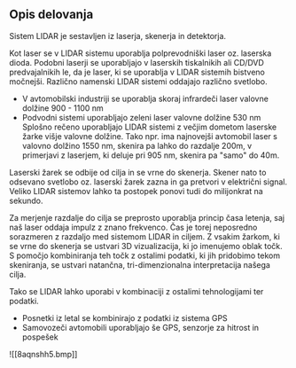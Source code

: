 ## Opis delovanja

Sistem LIDAR je sestavljen iz laserja, skenerja in detektorja. 

Kot laser se v LIDAR sistemu uporablja polprevodniški laser oz. laserska dioda. Podobni laserji se uporabljajo v laserskih tiskalnikih ali CD/DVD predvajalnikih le, da je laser, ki se uporablja v LIDAR sistemih bistveno močnejši. Različno namenski LIDAR sistemi oddajajo različno svetlobo. 
* V avtomobilski industriji se uporablja skoraj infrardeči laser valovne dolžine 900 - 1100 nm
* Podvodni sistemi uporabljajo zeleni laser valovne dolžine 530 nm
Splošno rečeno uporabljajo LIDAR sistemi z večjim dometom laserske žarke višje valovne dolžine.
Tako npr. ima najnovejši avtomobil laser s valovno dolžino 1550 nm, skenira pa lahko do razdalje 200m, v primerjavi z laserjem, ki deluje pri 905 nm, skenira pa "samo" do 40m.

Laserski žarek se odbije od cilja in se vrne do skenerja. Skener nato to odsevano svetlobo oz. laserski žarek zazna in ga pretvori v električni signal. Veliko LIDAR sistemov lahko ta postopek ponovi tudi do milijonkrat na sekundo. 

Za merjenje razdalje do cilja se preprosto uporablja princip časa letenja, saj naš laser oddaja impulz z znano frekvenco. Čas je torej neposredno sorazmeren z razdaljo med sistemom LIDAR in ciljem.
Z vsakim žarkom, ki se vrne do skenerja se ustvari 3D vizualizacija, ki jo imenujemo oblak točk. S pomočjo kombiniranja teh točk z ostalimi podatki, ki jih pridobimo tekom skeniranja, se ustvari natančna, tri-dimenzionalna interpretacija našega cilja.

Tako se LIDAR lahko uporabi v kombinaciji z ostalimi tehnologijami ter podatki.
* Posnetki iz letal se kombinirajo z podatki iz sistema GPS
* Samovozeči avtomobili uporabljajo še GPS, senzorje za hitrost in pospešek

![[8aqnshh5.bmp]]